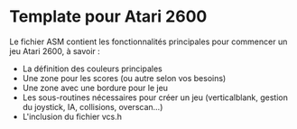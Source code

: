 # Template pour Atari 2600

Le fichier ASM contient les fonctionnalités principales pour commencer un jeu Atari 2600, à savoir : 

- La définition des couleurs principales
- Une zone pour les scores (ou autre selon vos besoins)
- Une zone avec une bordure pour le jeu
- Les sous-routines nécessaires pour créer un jeu (verticalblank, gestion du joystick, IA, collisions, overscan...)
- L'inclusion du fichier vcs.h
